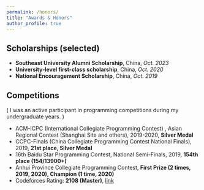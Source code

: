 ```yaml
---
permalink: /honors/
title: "Awards & Honors"
author_profile: true
---
```


## Scholarships (selected)

* **Southeast University Alumni Scholarship**, China, *Oct. 2023*
* **University-level first-class scholarship**, China, *Oct. 2020*
* **National Encouragement Scholarship**, China, *Oct. 2019*


## Competitions
( I was an active participant in programming competitions during my undergraduate years. )

* ACM-ICPC (International Collegiate Programming Contest) , Asian Regional Contest (Shanghai Site and others), 2019-2020, **Silver Medal**
* CCPC-Finals (China Collegiate Programming Contest National Finals), 2019, **21st place, Silver Medal**
* 16th Baidu Star Programming Contest, National Semi-Finals, 2019, **154th place (154/13900+)**
* Anhui Province Collegiate Programming Contest, **First Prize (2 times, 2019, 2020), Champion (1 time, 2020)**
* Codeforces Rating: **2108 (Master)**, [link](https://codeforces.com/profile/QieziMin)
